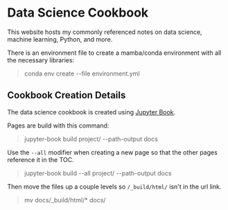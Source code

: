 # Data Science Cookbook
This website hosts my commonly referenced notes on data science, machine learning, Python, and more.

There is an environment file to create a mamba/conda environment with all the necessary libraries:
> conda env create --file environment.yml

## Cookbook Creation Details
The data science cookbook is created using [Jupyter Book](https://jupyterbook.org/en/stable/intro.html).

Pages are build with this command:
> jupyter-book build project/ --path-output docs

Use the `--all` modifier when creating a new page so that the other pages reference it in the TOC.
> jupyter-book build --all project/ --path-output docs

Then move the files up a couple levels so `/_build/html/` isn't in the url link. 
> mv docs/_build/html/* docs/